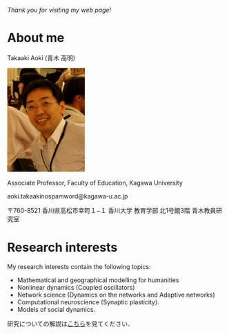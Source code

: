 
*Thank you for visiting my web page!*


# About me
Takaaki Aoki (青木 高明)

<img src="./img/face.jpg" alt="face" width="180" height="240" class="img-rounded">

Associate Professor, Faculty of Education, Kagawa University

<span class="glyphicon glyphicon-envelope"></span> aoki.takaaki<span class="no-spam">nospamword</span>@kagawa-u.ac.jp

〒760-8521 香川県高松市幸町１−１
香川大学 教育学部
北1号館3階 青木教員研究室

# Research interests
My research interests contain the following topics:
- Mathematical and geographical modelling for humanities
- Nonlinear dynamics (Coupled oscillators)
- Network science (Dynamics on the networks and Adaptive networks)
- Computational neuroscience (Synaptic plasticity).
- Models of social dynamics.

研究についての解説は[こちら](./Research.html)を見てください．
